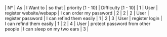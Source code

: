 | N° | As | I Want to | so that | priority [1 - 10] | Difficulty [1 - 10]
| 1 | User | register website/webapp | I can order my password | 2 | 2
| 2 | User | register password | I can refind them easily | 1 | 2
| 3 | User | register login | I can refind them easily | 1 | 2
| 4 | User | protect password from other people | I can sleep on my two ears | 3 |